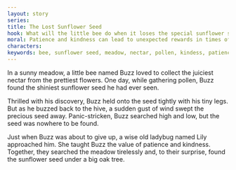 ```yaml
---
layout: story
series: 
title: The Lost Sunflower Seed
hook: What will the little bee do when it loses the special sunflower seed it was collecting?
moral: Patience and kindness can lead to unexpected rewards in times of trouble.
characters: 
keywords: bee, sunflower seed, meadow, nectar, pollen, kindess, patience, discovery, wisdom, surprise
---
```


In a sunny meadow, a little bee named Buzz loved to collect the juiciest nectar from the prettiest flowers. One day, while gathering pollen, Buzz found the shiniest sunflower seed he had ever seen.

Thrilled with his discovery, Buzz held onto the seed tightly with his tiny legs. But as he buzzed back to the hive, a sudden gust of wind swept the precious seed away. Panic-stricken, Buzz searched high and low, but the seed was nowhere to be found.

Just when Buzz was about to give up, a wise old ladybug named Lily approached him. She taught Buzz the value of patience and kindness. Together, they searched the meadow tirelessly and, to their surprise, found the sunflower seed under a big oak tree.
